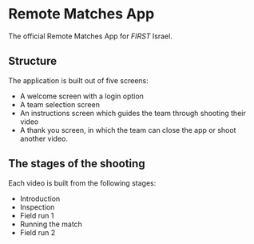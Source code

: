 # Remote Matches App

The official Remote Matches App for _FIRST_ Israel.

## Structure

The application is built out of five screens:

- A welcome screen with a login option
- A team selection screen
- An instructions screen which guides the team through shooting their video
- A thank you screen, in which the team can close the app or shoot another video.

## The stages of the shooting

Each video is built from the following stages:

- Introduction
- Inspection
- Field run 1
- Running the match
- Field run 2
